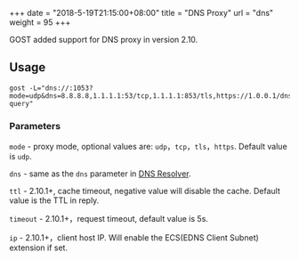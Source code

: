 +++
date = "2018-5-19T21:15:00+08:00"
title = "DNS Proxy"
url = "dns"
weight = 95
+++

GOST added support for DNS proxy in version 2.10.

## Usage

```
gost -L="dns://:1053?mode=udp&dns=8.8.8.8,1.1.1.1:53/tcp,1.1.1.1:853/tls,https://1.0.0.1/dns-query"
```

### Parameters

`mode` - proxy mode, optional values are: `udp`，`tcp`，`tls`，`https`. Default value is `udp`.

`dns` - same as the `dns` parameter in [DNS Resolver](../resolver/).

`ttl` - 2.10.1+, cache timeout, negative value will disable the cache. Default value is the TTL in reply.

`timeout` - 2.10.1+，request timeout, default value is 5s.

`ip` - 2.10.1+，client host IP. Will enable the ECS(EDNS Client Subnet) extension if set.
